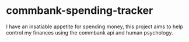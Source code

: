 # commbank-spending-tracker
I have an insatiable appetite for spending money, this project aims to help control my finances using the commbank api and human psychology.
